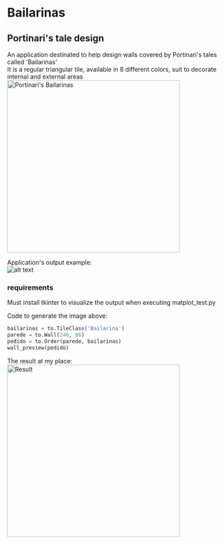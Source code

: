 # Bailarinas
## Portinari's tale design  
An application destinated to help design walls covered by Portinari's tales called 'Bailarinas'  
It is a regular triangular tile, available in 8 different colors, suit to decorate internal and external areas  
<img src="https://drive.google.com/uc?export=view&id=1CKdgfwH62n0RRELX84s7uDj3vRtfqD7e" alt="Portinari's Bailarinas" width="400"/>

Application's output example:  
![alt text](https://drive.google.com/uc?export=view&id=1JJEjaQX80Fc3axN_8wcnDg-hV7Zsk-mR "Output example")

### requirements
Must install tkinter to visualize the output when executing matplot_test.py

Code to generate the image above:  
```python
bailarinas = to.TileClass('Bailarina')
parede = to.Wall(246, 96)
pedido = to.Order(parede, bailarinas)
wall_preview(pedido)
```  

The result at my place:  
<img src="https://drive.google.com/uc?export=view&id=1zXG2vB29U_kHR5hiv6GU1TSmbg_iNmTk" alt="Result" width="400"/>
